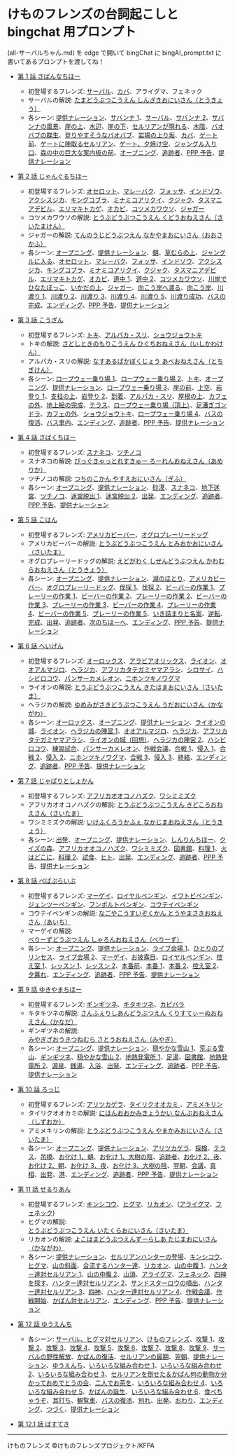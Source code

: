 # けものフレンズの台詞起こしと bingchat 用プロンプト

(all-サーバルちゃん.md) を edge で開いて bingChat に bingAI_prompt.txt に書いてあるプロンプトを渡してね！

- [第 1 話 さばんなちほー](01.md)

  - 初登場するフレンズ: [サーバル](01.md#0251)、[カバ](01.md#1223)、アライグマ、フェネック
  - サーバルの解説: [たまどうぶつこうえん しんざきおにいさん（とうきょう）](01.md#0932)
  - 各シーン: [提供ナレーション](01.md#0200)、[サバンナ 1](01.md#0211)、[サーバル](01.md#0251)、[サバンナ 2](01.md#0443)、[サバンナの風景](01.md#0448)、[崖の上](01.md#0549)、[水辺](01.md#0624)、[崖の下](01.md#0639)、[セルリアンが現れる](01.md#0651)、[木陰](01.md#0805)、[バオバブの群生](01.md#1001)、[登りやすそうなバオバブ](01.md#1027)、[岩場の上り坂](01.md#1056)、[カバ](01.md#1223)、[ゲート前](01.md#1427)、[ゲートに陣取るセルリアン](01.md#1516)、[ゲート、夕焼け空](01.md#1810)、[ジャングル入り口](01.md#1914)、[森の中の巨大な案内板の前](01.md#2009)、[オープニング](01.md#2151)、[追跡者](01.md#2322)、[PPP 予告](01.md#2351)、[提供ナレーション](01.md#2406)

- [第 2 話 じゃんぐるちほー](02.md)

  - 初登場するフレンズ: [オセロット](02.md#0612)、[マレーバク](02.md#0642)、[フォッサ](02.md#0658)、[インドゾウ](02.md#0755)、[アクシスジカ](02.md#0831)、[キングコブラ](02.md#0850)、[ミナミコアリクイ](02.md#0855)、[クジャク](02.md#0859)、[タスマニアデビル](02.md#0900)、[エリマキトカゲ](02.md#0902)、[オカピ](02.md#0903)、[コツメカワウソ](02.md#1113)、[ジャガー](02.md#1323)
  - コツメカワウソの解説: [とうぶどうぶつこうえん くどうおねえさん（さいたまけん）](02.md#1242)
  - ジャガーの解説: [てんのうじどうぶつえん なかやまおにいさん（おおさかふ）](02.md#2320)
  - 各シーン: [オープニング](02.md#0152)、[提供ナレーション](02.md#0321)、[朝](02.md#0331)、[草むらの上](02.md#0407)、[ジャングルに入る](02.md#0525)、[オセロット](02.md#0612)、[マレーバク](02.md#0642)、[フォッサ](02.md#0658)、[インドゾウ](02.md#0755)、[アクシスジカ](02.md#0831)、[キングコブラ](02.md#0850)、[ミナミコアリクイ](02.md#0855)、[クジャク](02.md#0859)、[タスマニアデビル](02.md#0900)、[エリマキトカゲ](02.md#0902)、[オカピ](02.md#0903)、[道中 1](02.md#0906)、[道中 2](02.md#0956)、[コツメカワウソ](02.md#1113)、[川岸でひなたぼっこ](02.md#1207)、[いかだの上](02.md#1311)、[ジャガー](02.md#1323)、[向こう岸へ渡る](02.md#1515)、[向こう岸](02.md#1518)、[川渡り 1](02.md#1542)、[川渡り 2](02.md#1551)、[川渡り 3](02.md#1601)、[川渡り 4](02.md#1610)、[川渡り 5](02.md#1712)、[川渡り成功](02.md#1940)、[バスの完成](02.md#2011)、[エンディング](02.md#2150)、[PPP 予告](02.md#2350)、[提供ナレーション](02.md#2406)

- [第 3 話 こうざん](03.md)

  - 初登場するフレンズ: [トキ](03.md#0309)、[アルパカ・スリ](03.md#1236)、[ショウジョウトキ](03.md#1925)
  - トキの解説: [さどしときのもりこうえん ひぐちおねえさん（いしかわけん）](03.md#1035)
  - アルパカ・スリの解説: [なすあるぱかぼくじょう あべおねえさん（とちぎけん）](03.md#1105)
  - 各シーン: [ロープウェー乗り場 1](03.md#0029)、[ロープウェー乗り場 2](03.md#0112)、[トキ](03.md#0209)、[オープニング](03.md#0239)、[提供ナレーション](03.md#0409)、[ロープウェー乗り場 3](03.md#0419)、[崖の前](03.md#0441)、[上空](03.md#0718)、[岩登り 1](03.md#0824)、[支柱の上](03.md#0845)、[岩登り 2](03.md#1134)、[到着](03.md#1153)、[アルパカ・スリ](03.md#1236)、[屋根の上](03.md#1300)、[カフェの外](03.md#1440)、[地上絵の完成](03.md#1600)、[テラス](03.md#1650)、[ロープウェー乗り場（頂上）](03.md#1829)、[足漕ぎゴンドラ](03.md#1844)、[カフェの外](03.md#1920)、[ショウジョウトキ](03.md#1925)、[ロープウェー乗り場 4](03.md#1935)、[バスの復活](03.md#1942)、[バス車内](03.md#2051)、[エンディング](03.md#2125)、[追跡者](03.md#2255)、[PPP 予告](03.md#2344)、[提供ナレーション](03.md#2405)

- [第 4 話 さばくちほー](04.md)

  - 初登場するフレンズ: [スナネコ](04.md#0417)、[ツチノコ](04.md#1209)
  - スナネコの解説: [びっぐきゃっとれすきゅー ろーれんおねえさん（あめりか）](04.md#1038)
  - ツチノコの解説: [つちのこかん やすえおにいさん（ぎふ）](04.md#2229)
  - 各シーン: [オープニング](04.md#0115)、[提供ナレーション](04.md#0245)、[砂漠](04.md#0254)、[スナネコ](04.md#0417)、[地下迷宮](04.md#1107)、[ツチノコ](04.md#1209)、[迷宮脱出 1](04.md#1651)、[迷宮脱出 2](04.md#1703)、[出発](04.md#2010)、[エンディング](04.md#2059)、[追跡者](04.md#2259)、[PPP 予告](04.md#2350)、[提供ナレーション](04.md#2406)

- [第 5 話 こはん](05.md)

  - 初登場するフレンズ: [アメリカビーバー](05.md#0339)、[オグロプレーリードッグ](05.md#0924)
  - アメリカビーバーの解説: [とうぶどうぶつこうえん とみおかおにいさん（さいたま）](05.md#0952)
  - オグロプレーリードッグの解説: [えどがわく しぜんどうぶつえん かわむらおねえさん（とうきょう）](05.md#1023)
  - 各シーン: [オープニング](05.md#0141)、[提供ナレーション](05.md#0311)、[湖のほとり](05.md#0321)、[アメリカビーバー](05.md#0339)、[オグロプレーリードッグ](05.md#0924)、[伐採 1](05.md#1052)、[伐採 2](05.md#1141)、[ビーバーの作業 1](05.md#1321)、[プレーリーの作業 1](05.md#1427)、[ビーバーの作業 2](05.md#1518)、[プレーリーの作業 2](05.md#1603)、[ビーバーの作業 3](05.md#1621)、[プレーリーの作業 3](05.md#1627)、[ビーバーの作業 4](05.md#1633)、[プレーリーの作業 4](05.md#1635)、[ビーバーの作業 5](05.md#1638)、[プレーリーの作業 5](05.md#1639)、[いき詰まりと名案](05.md#1640)、[逆転](05.md#1835)、[完成](05.md#2008)、[出発](05.md#2043)、[追跡者](05.md#2118)、[次のちほーへ](05.md#2147)、[エンディング](05.md#2220)、[PPP 予告](05.md#2350)、[提供ナレーション](05.md#2405)

- [第 6 話 へいげん](06.md)

  - 初登場するフレンズ: [オーロックス](06.md#0013)、[アラビアオリックス](06.md#0013)、[ライオン](06.md#0256)、[オオアルマジロ](06.md#0627)、[ヘラジカ](06.md#0632)、[アフリカタテガミヤマアラシ](06.md#0643)、[シロサイ](06.md#0643)、[ハシビロコウ](06.md#0847)、[パンサーカメレオン](06.md#1115)、[ニホンツキノワグマ](06.md#1707)
  - ライオンの解説: [とうぶどうぶつこうえん きたはまおにいさん（さいたま）](06.md#1252)
  - ヘラジカの解説: [ゆめみがさきどうぶつこうえん うだおにいさん（かながわ）](06.md#1322)
  - 各シーン: [オーロックス](06.md#0013)、[オープニング](06.md#0048)、[提供ナレーション](06.md#0218)、[ライオンの城](06.md#0228)、[ライオン](06.md#0256)、[ヘラジカの陣営 1](06.md#0624)、[オオアルマジロ](06.md#0627)、[ヘラジカ](06.md#0632)、[アフリカタテガミヤマアラシ](06.md#0643)、[ライオンの城（回想）](06.md#0759)、[ヘラジカの陣営 2](06.md#0830)、[ハシビロコウ](06.md#0847)、[練習試合](06.md#0921)、[パンサーカメレオン](06.md#1115)、[作戦会議](06.md#1352)、[合戦 1](06.md#1512)、[侵入 1](06.md#1539)、[合戦 2](06.md#1545)、[侵入 2](06.md#1639)、[ニホンツキノワグマ](06.md#1707)、[合戦 3](06.md#1818)、[侵入 3](06.md#1852)、[終結](06.md#2022)、[エンディング](06.md#2150)、[追跡者](06.md#2320)、[PPP 予告](06.md#2350)、[提供ナレーション](06.md#2405)

- [第 7 話 じゃぱりとしょかん](07.md)

  - 初登場するフレンズ: [アフリカオオコノハズク](07.md#0819)、[ワシミミズク](07.md#0823)
  - アフリカオオコノハズクの解説: [とうぶどうぶつこうえん きどころおねえさん（さいたま）](07.md#1015)
  - ワシミミズクの解説: [いけふくろうかふぇ なかじまおねえさん（とうきょう）](07.md#1046)
  - 各シーン: [出発](07.md#0145)、[オープニング](07.md#0220)、[提供ナレーション](07.md#0350)、[しんりんちほー](07.md#0400)、[クイズの森](07.md#0445)、[アフリカオオコノハズク](07.md#0819)、[ワシミミズク](07.md#0823)、[図書館](07.md#1115)、[料理 1](07.md#1403)、[火はどこに](07.md#1418)、[料理 2](07.md#1431)、[試食](07.md#1600)、[ヒト](07.md#1807)、[出発](07.md#2050)、[エンディング](07.md#2143)、[追跡者](07.md#2313)、[PPP 予告](07.md#2350)、[提供ナレーション](07.md#2405)

- [第 8 話 ぺぱぷらいぶ](08.md)

  - 初登場するフレンズ: [マーゲイ](08.md#0348)、[ロイヤルペンギン](08.md#0518)、[イワトビペンギン](08.md#0518)、[ジェンツーペンギン](08.md#0518)、[フンボルトペンギン](08.md#0518)、[コウテイペンギン](08.md#0518)
  - コウテイペンギンの解説: [なごやこうすいぞくかん とうやまさきおねえさん（あいち）](08.md#0855)
  - マーゲイの解説: [べりーずどうぶつえん しゃろんおねえさん（べりーず）](08.md#0925)
  - 各シーン: [オープニング](08.md#0033)、[提供ナレーション](08.md#0203)、[ライブ会場 1](08.md#0213)、[ひとりのプリンセス](08.md#0309)、[ライブ会場 2](08.md#0316)、[マーゲイ](08.md#0348)、[お披露目](08.md#0506)、[ロイヤルペンギン](08.md#0518)、[控え室 1](08.md#0549)、[レッスン 1](08.md#0705)、[レッスン 2](08.md#0955)、[本番前](08.md#1244)、[本番 1](08.md#1436)、[本番 2](08.md#1604)、[控え室 2](08.md#2000)、[夕暮れ](08.md#2030)、[エンディング](08.md#2148)、[追跡者](08.md#2318)、[PPP 予告](08.md#2350)、[提供ナレーション](08.md#2306)

- [第 9 話 ゆきやまちほー](09.md)

  - 初登場するフレンズ: [ギンギツネ](09.md#0703)、[キタキツネ](09.md#0703)、[カピバラ](09.md#1900)
  - キタキツネの解説: [さんふぇりしあんどうぶつえん くりすてぃーぬおねえさん（かなだ）](09.md#1118)
  - ギンギツネの解説: [みやぎざおうきつねむら さとうおねえさん（みやぎ）](09.md#1148)
  - 各シーン: [オープニング](09.md#0030)、[提供ナレーション](09.md#0200)、[穏やかな雪山 1](09.md#0210)、[荒ぶる雪山](09.md#0528)、[ギンギツネ](09.md#0703)、[穏やかな雪山 2](09.md#0846)、[地熱発電所 1](09.md#0952)、[足湯](09.md#1052)、[図書館](09.md#1220)、[地熱発電所 2](09.md#1248)、[源泉](09.md#1314)、[銭湯](09.md#1814)、[入浴](09.md#1900)、[出発](09.md#2101)、[エンディング](09.md#2134)、[追跡者](09.md#2304)、[PPP 予告](09.md#2350)、[提供ナレーション](09.md#2406)

- [第 10 話 ろっじ](10.md)

  - 初登場するフレンズ: [アリツカゲラ](10.md#0157)、[タイリクオオカミ ](10.md#0330)、[アミメキリン ](10.md#0426)
  - タイリクオオカミの解説: [にほんおおかみきょうかい なんぶおねえさん（しずおか）](10.md#0837)
  - アミメキリンの解説: [とうぶどうぶつこうえん やまかみおにいさん（さいたま）](10.md#0908)
  - 各シーン: [オープニング](10.md#0017)、[提供ナレーション](10.md#0147)、[アリツカゲラ](10.md#0157)、[探検](10.md#0307)、[テラス](10.md#0426)、[吊橋](10.md#0520)、[お化け 1、朝](10.md#0611)、[お化け 1、大樹の陰](10.md#0741)、[追跡者](10.md#0937)、[お化け 2、夜](10.md#1005)、[お化け 2、朝](10.md#1139)、[お化け 3、夜](10.md#1310)、[お化け 3、大樹の陰](10.md#1503)、[翌朝](10.md#1622)、[会議](10.md#1702)、[真相](10.md#1859)、[出発](10.md#2053)、[港](10.md#2117)、[エンディング](10.md#2157)、[追跡者](10.md#2327)、[PPP 予告](10.md#2350)、[提供ナレーション](10.md#2405)

- [第 11 話 せるりあん](11.md)

  - 初登場するフレンズ: [キンシコウ](11.md#0053)、[ヒグマ](11.md#0226)、[リカオン](11.md#0446)、([アライグマ](11.md#0848)、[フェネック](11.md#0928))
  - ヒグマの解説: [とうぶどうぶつこうえん いたくらおにいさん（さいたま）](11.md#0520)
  - リカオンの解説: [よこはまどうぶつえんずーらしあ たじまおにいさん（かながわ）](11.md#0550)
  - 各シーン: [提供ナレーション](11.md#0035)、[セルリアンハンターの登場](11.md#0045)、[キンシコウ](11.md#0053)、[ヒグマ](11.md#0226)、[山の斜面](11.md#0404)、[合流するハンター達](11.md#0424)、[リカオン](11.md#0446)、[山の中腹 1](11.md#0620)、[ハンター達対セルリアン 1](11.md#0710)、[山の中腹 2](11.md#0724)、[山頂](11.md#0810)、[アライグマ](11.md#0848)、[フェネック](11.md#0928)、[四神を探す](11.md#1134)、[ハンター達対セルリアン 2](11.md#1156)、[サンドスターロウの噴出](11.md#1210)、[ハンター達対セルリアン 3](11.md#1217)、[四神](11.md#1252)、[ハンター達対セルリアン 4](11.md#1427)、[作戦会議](11.md#1457)、[作戦開始](11.md#1704)、[かばん対セルリアン](11.md#1949)、[エンディング](11.md#2230)、[PPP 予告](11.md#2400)、[提供ナレーション](11.md#2405)

- [第 12 話 ゆうえんち](12.md)

  - 各シーン: [サーバル、ヒグマ対セルリアン](12.md#0229)、[けものフレンズ](12.md#0409)、[攻撃 1](12.md#0532)、[攻撃 2](12.md#0538)、[攻撃 3](12.md#0540)、[攻撃 4](12.md#0543)、[攻撃 5](12.md#0544)、[攻撃 6](12.md#0557)、[攻撃 7](12.md#0607)、[攻撃 8](12.md#0624)、[攻撃 9](12.md#0639)、[サーバルの野性解放](12.md#0655)、[かばんの復活](12.md#0726)、[セルリアンの最期](12.md#0900)、[翌朝](12.md#0936)、[提供ナレーション](12.md#1102)、[ゆうえんち](12.md#1117)、[いろいろな組み合わせ 1](12.md#1135)、[いろいろな組み合わせ 2](12.md#1150)、[いろいろな組み合わせ 3](12.md#1212)、[セルリアンを倒せた＆かばん何の動物か分かっておめでとうの会](12.md#1219)、[二人でお茶を](12.md#1319)、[いろいろな組み合わせ 4](12.md#1337)、[いろいろな組み合わせ 5](12.md#1348)、[かばんの誕生](12.md#1358)、[いろいろな組み合わせ 6](12.md#1428)、[食べちゃうぞ](12.md#1445)、[耳打ち](12.md#1528)、[観覧車](12.md#1627)、[バスの復活](12.md#1732)、[別れ](12.md#1832)、[出発](12.md#2035)、[おわり](12.md#2144)、[エンディング](12.md#2219)、[つづく](12.md#2313)、[提供ナレーション](12.md#2350)

- [第 12.1 話 ばすてき](12.1.md)

---

けものフレンズ &copy;けものフレンズプロジェクト/KFPA
